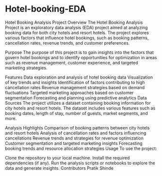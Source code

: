 # Hotel-booking-EDA
Hotel Booking Analysis Project
Overview
The Hotel Booking Analysis Project is an exploratory data analysis (EDA) project aimed at analyzing booking data for both city hotels and resort hotels. The project explores various factors that influence hotel bookings, such as booking patterns, cancellation rates, revenue trends, and customer preferences.

Purpose
The purpose of this project is to gain insights into the factors that govern hotel bookings and to identify opportunities for optimization in areas such as revenue management, customer experience, and targeted marketing strategies.

Features
Data exploration and analysis of hotel booking data
Visualization of key trends and insights
Identification of factors contributing to high cancellation rates
Revenue management strategies based on demand fluctuations
Targeted marketing approaches based on customer segmentation
Forecasting and planning using predictive analytics
Data Sources
The project utilizes a dataset containing booking information for city hotels and resort hotels. The dataset includes various features such as booking dates, length of stay, number of guests, market segments, and more.

Analysis Highlights
Comparison of booking patterns between city hotels and resort hotels
Analysis of cancellation rates and factors influencing cancellations
Revenue trends and strategies for revenue optimization
Customer segmentation and targeted marketing insights
Forecasting booking trends and resource allocation strategies
Usage
To use the project:

Clone the repository to your local machine.
Install the required dependencies (if any).
Run the analysis scripts or notebooks to explore the data and generate insights.
Contributors
Pratik Shinde
